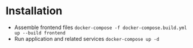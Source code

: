 # Installation

* Assemble frontend files `docker-compose -f docker-compose.build.yml up --build frontend`
* Run application and related services `docker-compose up -d`
